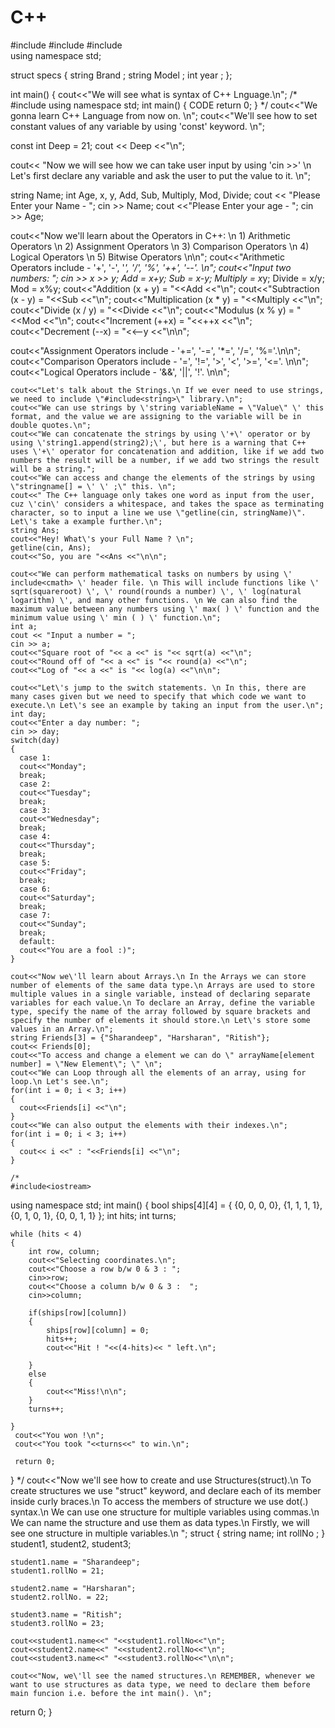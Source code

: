 # C++


#include<iostream>
#include<string>
#include<cmath>  
using namespace std;
  
  struct specs
    {
      string Brand ;
      string Model ;
      int year ;
    };
  
int main()
{
  cout<<"We will see what is syntax of C++ Lnguage.\n";
  /*
  #include <iostream>
  using namespace std;
  int main()
  {
     CODE
     return 0;
  }
  */
  cout<<"We gonna learn C++ Language from now on. \n";
  cout<<"We'll see how to set constant values of any variable by using \'const\' keyword. \n";
  
  const int Deep = 21;
  cout << Deep <<"\n";
  
  cout<< "Now we will see how we can take user input by using \'cin >>\' \n Let's first declare any variable and ask the user to put the value to it. \n";
  
  string Name;
  int Age, x, y, Add, Sub, Multiply, Mod, Divide;
  cout << "Please Enter your Name - ";
  cin >> Name;
  cout <<"Please Enter your age - ";
  cin >> Age;
  
  cout<<"Now we'll learn about the Operators in C++: \n 1) Arithmetic Operators \n 2) Assignment Operators \n 3) Comparison Operators \n 4) Logical Operators \n 5) Bitwise Operators \n\n";
  cout<<"Arithmetic Operators include - \'+\', \'-\', \'*\', \'/\', \'%\', \'++\', \'--\'. \n";
  cout<<"Input two numbers: ";
  cin >> x >> y;
  Add = x+y;
  Sub = x-y;
  Multiply = x*y;
  Divide = x/y;
  Mod = x%y;
  cout<<"Addition (x + y) = "<<Add <<"\n";
  cout<<"Subtraction (x - y) = "<<Sub <<"\n";
  cout<<"Multiplication (x * y) = "<<Multiply <<"\n";
  cout<<"Divide (x / y) = "<<Divide <<"\n";
  cout<<"Modulus (x % y) = "<<Mod <<"\n";
  cout<<"Increment (++x) = "<<++x <<"\n";
  cout<<"Decrement (--x) = "<<--y <<"\n\n";
  
  cout<<"Assignment Operators include - \'+=\', \'-=\', \'*=\', \'/=\', \'%=\'.\n\n";
  cout<<"Comparison Operators include - \'=\', \'!=\', \'>\', \'<\', \'>=\', \'<=\'. \n\n";
  cout<<"Logical Operators include - \'&&\', \'||\', \'!\'. \n\n";
  
    cout<<"Let's talk about the Strings.\n If we ever need to use strings, we need to include \"#include<string>\" library.\n";
    cout<<"We can use strings by \'string variableName = \"Value\" \' this format, and the value we are assigning to the variable will be in double quotes.\n";
    cout<<"We can concatenate the strings by using \'+\' operator or by using \'string1.append(string2);\', but here is a warning that C++ uses \'+\' operator for concatenation and addition, like if we add two numbers the result will be a number, if we add two strings the result will be a string.";
    cout<<"We can access and change the elements of the strings by using \"stringname[] = \' \' ;\" this. \n";
    cout<<" The C++ language only takes one word as input from the user, cuz \'cin\' considers a whitespace, and takes the space as terminating character, so to input a line we use \"getline(cin, stringName)\". Let\'s take a example further.\n";
    string Ans;
    cout<<"Hey! What\'s your Full Name ? \n";
    getline(cin, Ans);
    cout<<"So, you are "<<Ans <<"\n\n";
    
    cout<<"We can perform mathematical tasks on numbers by using \' include<cmath> \' header file. \n This will include functions like \' sqrt(squareroot) \', \' round(rounds a number) \', \' log(natural logarithm) \', and many other functions. \n We can also find the maximum value between any numbers using \' max( ) \' function and the minimum value using \' min ( ) \' function.\n";
    int a;
    cout << "Input a number = ";
    cin >> a;
    cout<<"Square root of "<< a <<" is "<< sqrt(a) <<"\n";
    cout<<"Round off of "<< a <<" is "<< round(a) <<"\n";
    cout<<"Log of "<< a <<" is "<< log(a) <<"\n\n";
    
    cout<<"Let\'s jump to the switch statements. \n In this, there are many cases given but we need to specify that which code we want to execute.\n Let\'s see an example by taking an input from the user.\n";
    int day;
    cout<<"Enter a day number: ";
    cin >> day;
    switch(day)
    {
      case 1:
      cout<<"Monday";
      break;
      case 2:
      cout<<"Tuesday";
      break;
      case 3:
      cout<<"Wednesday";
      break; 
      case 4:
      cout<<"Thursday";
      break;
      case 5:
      cout<<"Friday";
      break;
      case 6:
      cout<<"Saturday";
      break;
      case 7:
      cout<<"Sunday";
      break;
      default:
      cout<<"You are a fool :)";
    }
    
    cout<<"Now we\'ll learn about Arrays.\n In the Arrays we can store number of elements of the same data type.\n Arrays are used to store multiple values in a single variable, instead of declaring separate variables for each value.\n To declare an Array, define the variable type, specify the name of the array followed by square brackets and specify the number of elements it should store.\n Let\'s store some values in an Array.\n";
    string Friends[3] = {"Sharandeep", "Harsharan", "Ritish"};
    cout<< Friends[0];
    cout<<"To access and change a element we can do \" arrayName[element number] = \"New Element\"; \" \n";
    cout<<"We can Loop through all the elements of an array, using for loop.\n Let's see.\n";
    for(int i = 0; i < 3; i++)
    {
      cout<<Friends[i] <<"\n";
    }
    cout<<"We can also output the elements with their indexes.\n";
    for(int i = 0; i < 3; i++)
    {
      cout<< i <<" : "<<Friends[i] <<"\n";
    }                                  
      
    /*
    #include<iostream>
using namespace std;
int main()
{
    bool ships[4][4] = {
        {0, 0, 0, 0},
        {1, 1, 1, 1},
        {0, 1, 0, 1},
        {0, 0, 1, 1}
    };
    int hits;
    int turns;
    
    while (hits < 4)
    {
        int row, column;
        cout<<"Selecting coordinates.\n";
        cout<<"Choose a row b/w 0 & 3 : ";
        cin>>row;
        cout<<"Choose a column b/w 0 & 3 :  ";
        cin>>column;
        
        if(ships[row][column])
        {
            ships[row][column] = 0;
            hits++;
            cout<<"Hit ! "<<(4-hits)<< " left.\n";
            
        }
        else
        {
            cout<<"Miss!\n\n";
        }
        turns++;
        
    }
     cout<<"You won !\n";
     cout<<"You took "<<turns<<" to win.\n";
     
     return 0;
    
}
    */
    cout<<"Now we\'ll see how to create and use Structures(struct).\n To create structures we use \"struct\" keyword, and declare each of its member inside curly braces.\n To access the members of structure we use dot(.) syntax.\n We can use one structure for multiple variables using commas.\n We can name the structure and use them as data types.\n Firstly, we will see one structure in multiple variables.\n ";
    struct 
    {
      string name;
      int rollNo ;
    } 
    student1, student2, student3;
    
    student1.name = "Sharandeep";
    student1.rollNo = 21;
    
    student2.name = "Harsharan";
    student2.rollNo. = 22;
    
    student3.name = "Ritish";
    student3.rollNo = 23;
    
    cout<<student1.name<<" "<<student1.rollNo<<"\n";
    cout<<student2.name<<" "<<student2.rollNo<<"\n";
    cout<<student3.name<<" "<<student3.rollNo<<"\n\n";
    
    cout<<"Now, we\'ll see the named structures.\n REMEMBER, whenever we want to use structures as data type, we need to declare them before main funcion i.e. before the int main(). \n";
    
        
      
      
    
  
  return 0;
}
